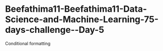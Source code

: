 # Beefathima11-Beefathima11-Data-Science-and-Machine-Learning-75-days-challenge--Day-5
Conditional formatting 
